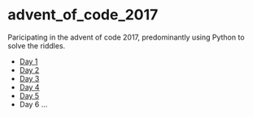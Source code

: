 # advent_of_code_2017
Paricipating in the advent of code 2017, predominantly using Python to solve the riddles.

+ [Day 1](hhttps://github.com/basti42/advent_of_code_2017/blob/master/day1/day1.py)
+ [Day 2](https://github.com/basti42/advent_of_code_2017/blob/master/day2/day2.py)
+ [Day 3](https://github.com/basti42/advent_of_code_2017/blob/master/day3/day3.py)
+ [Day 4](https://github.com/basti42/advent_of_code_2017/blob/master/day4/day4.py)
+ [Day 5](https://github.com/basti42/advent_of_code_2017/blob/master/day5/day5.py)
+ Day 6 ...
